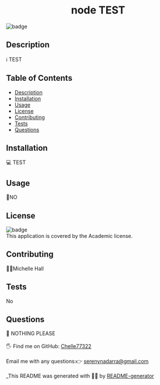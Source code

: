
<h1 align="center">node TEST</h1>
  
![badge](https://img.shields.io/badge/license-Academic-brightgreen)<br />
## Description
ℹ️ TEST
## Table of Contents
- [Description](#description)
- [Installation](#installation)
- [Usage](#usage)
- [License](#license)
- [Contributing](#contributing)
- [Tests](#tests)
- [Questions](#questions)
## Installation
💻 TEST
## Usage
📖NO
## License
![badge](https://img.shields.io/badge/license-Academic-brightgreen)
<br />
This application is covered by the Academic license. 
## Contributing
🙋‍♀️Michelle Hall
## Tests
 No
## Questions
🤔 NOTHING PLEASE<br />
<br />
🖐️ Find me on GitHub: [Chelle77322](https://github.com/Chelle77322)<br />
<br />
 Email me with any questions:👉 serenynadarra@gmail.com<br /><br />
_This README was generated with 🤸‍♀️ by [README-generator](https://github.com/Chelle77322/README-Generator)
    